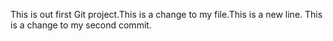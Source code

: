 This is out first Git project.This is a change to my file.This is a new line.
This is a change to my second commit.
